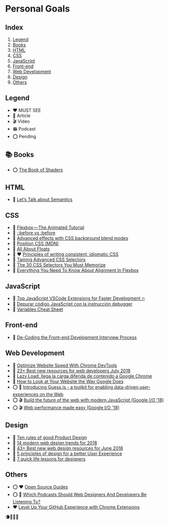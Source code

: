 # Personal Goals

## Index

1. [Legend](#legend)
2. [Books](#books-books)
3. [HTML](#html)
4. [CSS](#css)
5. [JavaScript](#javascript)
6. [Front-end](#front-end)
7. [Web Development](#web-development)
8. [Design](#design)
9. [Others](#others)

## Legend

- :heart: MUST SEE
- :newspaper: Article
- :clapper: Video
- :radio: Podcast
- :o: Pending

## :books: Books

- :o: [The Book of Shaders](https://thebookofshaders.com/)

## HTML

- :newspaper: [Let’s Talk about Semantics](http://html5doctor.com/lets-talk-about-semantics/)

## CSS

- :newspaper: [Flexbox — The Animated Tutorial](https://medium.com/@js_tut/flexbox-the-animated-tutorial-8075cbe4c1b2)
- :newspaper: [::before vs :before](https://css-tricks.com/to-double-color-or-not-do-double-colon/)
- :newspaper: [Advanced effects with CSS background blend modes](https://blog.logrocket.com/advanced-effects-with-css-background-blend-modes-4b750198522a)
- :newspaper: [Position CSS (MDN)](https://developer.mozilla.org/en-US/docs/Web/CSS/position)
- :newspaper: [All About Floats](https://css-tricks.com/all-about-floats/)
- :newspaper: :heart: [Principles of writing consistent, idiomatic CSS](https://github.com/necolas/idiomatic-css)
- :newspaper: [Taming Advanced CSS Selectors](https://www.smashingmagazine.com/2009/08/taming-advanced-css-selectors/)
- :newspaper: [The 30 CSS Selectors You Must Memorize](https://code.tutsplus.com/es/tutorials/the-30-css-selectors-you-must-memorize--net-16048)
- :newspaper: [Everything You Need To Know About Alignment In Flexbox](https://www.smashingmagazine.com/2018/08/flexbox-alignment/)

## JavaScript

- :newspaper: [Top JavaScript VSCode Extensions for Faster Development 🔥](https://codeburst.io/top-javascript-vscode-extensions-for-faster-development-c687c39596f5)
- :newspaper: [Depurar código JavaScript con la instrucción debugger](https://picodotdev.github.io/blog-bitix/2018/05/depurar-codigo-javascript-con-la-instruccion-debugger/)
- :newspaper: [Variables Cheat Sheet](http://webcheatsheet.com/javascript/variables.php)

## Front-end

- :newspaper: [De-Coding the Front-end Development Interview Process](https://codeburst.io/de-coding-the-front-end-development-interview-process-9601bc4c71e5)

## Web Development

- :newspaper: [Optimize Website Speed With Chrome DevTools](https://developers.google.com/web/tools/chrome-devtools/speed/get-started)
- :newspaper: [23+ Best new resources for web developers July 2018](https://designrevision.com/web-dev-resources-july-2018/)
- :newspaper: [Lazy Load: llega la carga diferida de contenido a Google Chrome](https://www.redeszone.net/2018/08/14/lazy-load-carga-diferida-google-chrome/)
- :newspaper: [How to Look at Your Website the Way Google Does](https://neilpatel.com/blog/the-way-google-scans/)
- :o: :newspaper: [Introducing Guess.js - a toolkit for enabling data-driven user-experiences on the Web](https://blog.mgechev.com/2018/05/09/introducing-guess-js-data-driven-user-experiences-web/)
- :o: :clapper: [Build the future of the web with modern JavaScript (Google I/O ’18)](https://www.youtube.com/watch?v=mIWCLOftfRw)
- :o: :clapper: [Web performance made easy (Google I/O '18)](https://www.youtube.com/watch?v=Mv-l3-tJgGk)

## Design

- :newspaper: [Ten rules of good Product Design](https://uxdesign.cc/ten-rules-of-good-design-e3dcabc61bc)
- :newspaper: [14 modern web design trends for 2018](https://designrevision.com/14-modern-web-design-trends-2018/)
- :newspaper: [43+ Best new web design resources for June 2018](https://designrevision.com/web-design-resources-june-2018/)
- :newspaper: [5 principles of design for a better User Experience](https://uxdesign.cc/5-principles-of-design-for-a-better-user-experience-d3a789e8c944)
- :newspaper: [7 quick life lessons for designers](https://uxdesign.cc/7-quick-life-lessons-for-designers-df9b1e08463a)

## Others

- :o: :heart: [Open Source Guides](https://opensource.guide/es/)
- :o: :newspaper: [Which Podcasts Should Web Designers And Developers Be Listening To?](https://www.smashingmagazine.com/2018/04/podcasts-web-designers-developers/)
- :heart: [Level Up Your GitHub Experience with Chrome Extensions](https://daveabrock.com/2018/11/25/level-up-github-experience-with-chrome-extensions/)


:waning_crescent_moon::deciduous_tree::rocket::fireworks:
